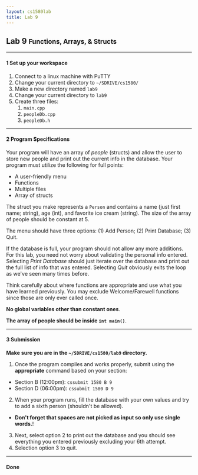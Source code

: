 ```yaml
---
layout: cs1580lab
title: Lab 9
---
```


## Lab 9 <small>Functions, Arrays, & Structs</small>

---

#### <span class="badge">1</span> Set up your workspace

1. Connect to a linux machine with PuTTY
2. Change your current directory to `~/SDRIVE/cs1580/`
3. Make a new directory named `lab9`
4. Change your current directory to `lab9`
5. Create three files:
   1. `main.cpp`
   2. `peopleDb.cpp`
   3. `peopleDb.h`

---

#### <span class="badge">2</span> Program Specifications
Your program will have an array of *people* (structs) and allow the user to store new people and print out the current info in the database.
Your program must utilize the following for full points:  

  - A user-friendly menu
  - Functions
  - Multiple files
  - Array of structs

The struct you make represents a `Person` and contains a name (just first name; string), age (int), and favorite ice cream (string).
The size of the array of people should be constant at 5.

The menu should have three options: (1) Add Person; (2) Print Database; (3) Quit.

If the database is full, your program should not allow any more additions.  
For this lab, you need not worry about validating the personal info entered.
Selecting *Print Database* should just iterate over the database and print out the full list of info that was entered.
Selecting *Quit* obviously exits the loop as we've seen many times before.

Think carefully about where functions are appropriate and use what you have learned previously.
You may exclude Welcome/Farewell functions since those are only ever called once.

**No global variables other than constant ones**.

**The array of people should be inside `int main()`**.

---

#### <span class="badge">3</span> Submission

**Make sure you are in the `~/SDRIVE/cs1580/lab9` directory.**

1. Once the program compiles and works properly, submit using the **appropriate** command based on your section:
  - Section B (12:00pm): `cssubmit 1580 B 9`
  - Section D (06:00pm): `cssubmit 1580 D 9`
2. When your program runs, fill the database with your own values and try to add a sixth person (shouldn't be allowed).
  - **Don't forget that spaces are not picked as input so only use single words.**!
3. Next, select option 2 to print out the database and you should see everything you entered previously excluding your 6th attempt.
4. Selection option 3 to quit.

---

#### <span class="badge"><i class="fa fa-check"></i></span> Done
